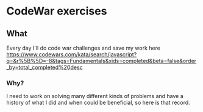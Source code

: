 # CodeWar exercises

## What
Every day I'll do code war challenges and save my work here
https://www.codewars.com/kata/search/javascript?q=&r%5B%5D=-8&tags=Fundamentals&xids=completed&beta=false&order_by=total_completed%20desc

### Why?
I need to work on solving many different kinds of problems and have a history of what I did and when could be beneficial, so here is that record.

